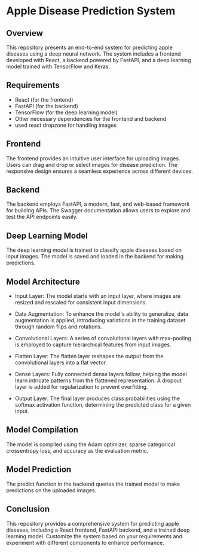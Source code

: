 # Apple Disease Prediction System

## Overview

This repository presents an end-to-end system for predicting apple diseases using a deep neural network. The system includes a frontend developed with React, a backend powered by FastAPI, and a deep learning model trained with TensorFlow and Keras.

## Requirements

- React (for the frontend)
- FastAPI (for the backend)
- TensorFlow (for the deep learning model)
- Other necessary dependencies for the frontend and backend
- used react dropzone for handling images

## Frontend

The frontend provides an intuitive user interface for uploading images. Users can drag and drop or select images for disease prediction. The responsive design ensures a seamless experience across different devices.

## Backend

The backend employs FastAPI, a modern, fast, and web-based framework for building APIs. The Swagger documentation allows users to explore and test the API endpoints easily. 

## Deep Learning Model

The deep learning model is trained to classify apple diseases based on input images. The model is saved and loaded in the backend for making predictions.

## Model Architecture

- Input Layer: The model starts with an input layer, where images are resized and rescaled for consistent input dimensions.

- Data Augmentation: To enhance the model's ability to generalize, data augmentation is applied, introducing variations in the training dataset through random flips and rotations.

- Convolutional Layers: A series of convolutional layers with max-pooling is employed to capture hierarchical features from input images.

- Flatten Layer: The flatten layer reshapes the output from the convolutional layers into a flat vector.

- Dense Layers: Fully connected dense layers follow, helping the model learn intricate patterns from the flattened representation. A dropout layer is added for regularization to prevent overfitting.

- Output Layer: The final layer produces class probabilities using the softmax activation function, determining the predicted class for a given input.

## Model Compilation

The model is compiled using the Adam optimizer, sparse categorical crossentropy loss, and accuracy as the evaluation metric.

## Model Prediction

The predict function in the backend queries the trained model to make predictions on the uploaded images.

## Conclusion

This repository provides a comprehensive system for predicting apple diseases, including a React frontend, FastAPI backend, and a trained deep learning model. Customize the system based on your requirements and experiment with different components to enhance performance.
